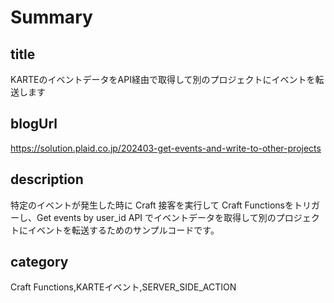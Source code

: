 # Summary

## title

KARTEのイベントデータをAPI経由で取得して別のプロジェクトにイベントを転送します

## blogUrl

https://solution.plaid.co.jp/202403-get-events-and-write-to-other-projects


## description

特定のイベントが発生した時に Craft 接客を実行して Craft Functionsをトリガーし、Get events by user_id API でイベントデータを取得して別のプロジェクトにイベントを転送するためのサンプルコードです。

## category

Craft Functions,KARTEイベント,SERVER_SIDE_ACTION